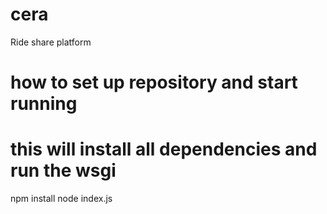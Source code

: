 # cera
Ride share platform


# how to set up repository and start running
#
# this will install all dependencies and run the wsgi
npm install
node index.js


